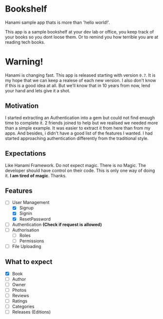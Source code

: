 # Bookshelf
Hanami sample app thats is more than 'hello world!'.

This app is a sample bookshelf at your dev lab or office, you keep track of your books so you dont loose them. Or to remind you how terrible you are at reading tech books.

# Warning!
Hanami is changing fast. This app is released starting with version `0.7`. It is my hope that we can keep a realese of each new version. I also don't know if this is a good idea at all. But we'll know that in 10 years from now, lend your hand and lets give it a shot.

## Motivation
I started extracting an Authentication into a gem but could not find enough time to complete it. 2 friends joined to help but we realised we needed more than a simple example. It was easier to extract it from here than from my apps. And besides, i didn't have a good list of the features I wanted. I had started approaching authentication differently from the traditional style.

## Expectations
Like Hanami Framework. Do not expect magic. There is no Magic. The developer should have control on their code. This is only one way of doing it. **I am tired of magic**. Thanks.

## Features
- [ ] User Management
  - [x] Signup
  - [x] Signin
  - [x] ResetPassword
- [ ] Authentication **(Check if request is allowed)**
- [ ] Authorisation
  - [ ] Roles
  - [ ] Permissions
- [ ] File Uploading

## What to expect
- [x] Book
- [ ] Author
- [ ] Owner
- [ ] Photos
- [ ] Reviews
- [ ] Ratings
- [ ] Categories
- [ ] Releases (Editions)
